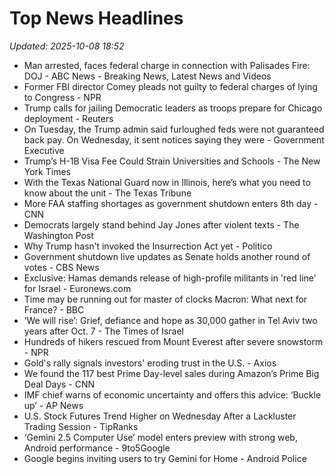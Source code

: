 # Top News Headlines

_Updated: 2025-10-08 18:52_

- Man arrested, faces federal charge in connection with Palisades Fire: DOJ - ABC News - Breaking News, Latest News and Videos
- Former FBI director Comey pleads not guilty to federal charges of lying to Congress - NPR
- Trump calls for jailing Democratic leaders as troops prepare for Chicago deployment - Reuters
- On Tuesday, the Trump admin said furloughed feds were not guaranteed back pay. On Wednesday, it sent notices saying they were - Government Executive
- Trump’s H-1B Visa Fee Could Strain Universities and Schools - The New York Times
- With the Texas National Guard now in Illinois, here’s what you need to know about the unit - The Texas Tribune
- More FAA staffing shortages as government shutdown enters 8th day - CNN
- Democrats largely stand behind Jay Jones after violent texts - The Washington Post
- Why Trump hasn’t invoked the Insurrection Act yet - Politico
- Government shutdown live updates as Senate holds another round of votes - CBS News
- Exclusive: Hamas demands release of high-profile militants in 'red line' for Israel - Euronews.com
- Time may be running out for master of clocks Macron: What next for France? - BBC
- ‘We will rise’: Grief, defiance and hope as 30,000 gather in Tel Aviv two years after Oct. 7 - The Times of Israel
- Hundreds of hikers rescued from Mount Everest after severe snowstorm - NPR
- Gold's rally signals investors' eroding trust in the U.S. - Axios
- We found the 117 best Prime Day-level sales during Amazon’s Prime Big Deal Days - CNN
- IMF chief warns of economic uncertainty and offers this advice: ‘Buckle up’ - AP News
- U.S. Stock Futures Trend Higher on Wednesday After a Lackluster Trading Session - TipRanks
- ‘Gemini 2.5 Computer Use’ model enters preview with strong web, Android performance - 9to5Google
- Google begins inviting users to try Gemini for Home - Android Police